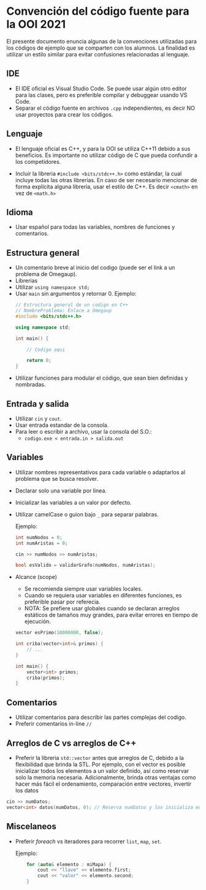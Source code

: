 # Convención del código fuente para la OOI 2021

El presente documento enuncia algunas de la convenciones utilizadas para los códigos de ejemplo que se comparten con los alumnos. La finalidad es utilizar un estilo similar para evitar confusiones relacionadas al lenguaje.

## IDE
- El IDE oficial es Visual Studio Code. Se puede usar algún otro editor para las clases, pero es preferible compilar y debuggear usando VS Code.
- Separar el código fuente en archivos `.cpp` independientes, es decir NO usar proyectos para crear los códigos.

## Lenguaje
- El lenguaje oficial es C++, y para la OOI se utiliza C++11 debido a sus beneficios. Es importante no utilizar código de C que pueda confundir a los competidores.

- Incluir la libreria `#include <bits/stdc++.h>` como estándar, la cual incluye todas las otras librerias. En caso de ser necesario mencionar de forma explícita alguna librería, usar el estilo de C++. Es decir `<cmath>` en vez de `<math.h>`

## Idioma
- Usar español para todas las variables, nombres de funciones y comentarios.

## Estructura general
- Un comentario breve al inicio del codigo (puede ser el link a un problema de Omegaup).
- Librerias
- Utilizar `using namespace std;`
- Usar `main` sin argumentos y retornar 0.
    Ejemplo:
    ```c++
    // Estructura general de un codigo en C++
    // NombreProblema: Enlace a Omegaup
    #include <bits/stdc++.h>

    using namespace std;

    int main() {

        // Codigo aqui

        return 0;
    }

    ```
- Utilizar funciones para modular el código, que sean bien definidas y nombradas.

## Entrada y salida
- Utilizar `cin` y `cout`.
- Usar entrada estandar de la consola.
- Para leer o escribir a archivo, usar la consola del S.O.:
    - `codigo.exe < entrada.in > salida.out`

## Variables
- Utilizar nombres representativos para cada variable o adaptarlos al problema que se busca resolver.
- Declarar solo una variable por linea.
- Inicializar las variables a un valor por defecto.
- Utilizar camelCase o guion bajo `_` para separar palabras.

    Ejemplo:

    ```c++
    int numNodos = 0;
    int numAristas = 0;

    cin >> numNodos >> numAristas;

    bool esValido = validarGrafo(numNodos, numAristas);
    ```
- Alcance (scope)
    - Se recomienda siempre usar variables locales.
    - Cuando se requiera usar variables en diferentes funciones, es preferible pasar por referecia.
    - NOTA: Se prefiere usar globales cuando se declaran arreglos estáticos de tamaños muy grandes, para evitar
            errores en tiempo de ejecución.
    ```c++
    vector esPrimo(10000000, false);

    int criba(vector<int>& primos) {
        // ...
    }
    
    int main() {
        vector<int> primos;
        criba(primos);
    }
    ```

## Comentarios
- Utilizar comentarios para describir las partes complejas del codigo.
- Preferir comentarios in-line `//`

## Arreglos de C vs arreglos de C++
- Preferir la libreria `std::vector` antes que arreglos de C, debido a la flexibilidad que brinda la STL. Por ejemplo, con el vector es posible inicializar todos los elementos a un valor definido, así como reservar solo la memoria necesaria. Adicionalmente, brinda otras ventajas como hacer más fácil el ordenamiento, comparación entre vectores, invertir los datos
```c++
cin >> numDatos;
vector<int> datos(numDatos, 0); // Reserva numDatos y los inicializa en 0.
```

## Miscelaneos
- Preferir _foreach_ vs iteradores para recorrer `list`, `map`, `set`.

    Ejemplo:
    ```c++
        for (auto& elemento : miMapa) {
            cout << "llave" << elemento.first;
            cout << "valor" << elemento.second;
        }
    ```

